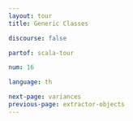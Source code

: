 ```yaml
---
layout: tour
title: Generic Classes

discourse: false

partof: scala-tour

num: 16

language: th

next-page: variances
previous-page: extractor-objects
---
```

